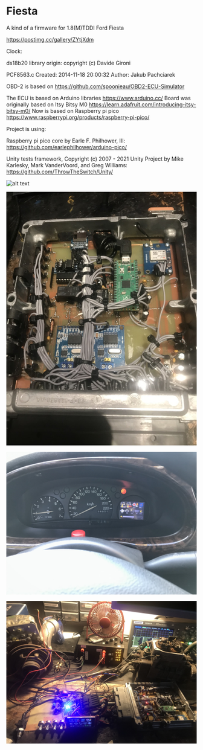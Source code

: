 # Fiesta

A kind of a firmware for 1.8(M)TDDI Ford Fiesta

https://postimg.cc/gallery/ZYtjXdm

Clock:

ds18b20 library origin:
copyright (c) Davide Gironi

PCF8563.c
Created: 2014-11-18 20:00:32
Author: Jakub Pachciarek

OBD-2 is based on https://github.com/spoonieau/OBD2-ECU-Simulator

The ECU is based on Arduino libraries https://www.arduino.cc/
Board was originally based on Itsy Bitsy M0 https://learn.adafruit.com/introducing-itsy-bitsy-m0/
Now is based on Raspberry pi pico https://www.raspberrypi.org/products/raspberry-pi-pico/

Project is using:

Raspberry pi pico core by Earle F. Philhower, III:
https://github.com/earlephilhower/arduino-pico/

Unity tests framework, Copyright (c) 2007 - 2021 Unity Project by Mike Karlesky, Mark VanderVoord, and Greg Williams:
https://github.com/ThrowTheSwitch/Unity/

![alt text](https://github.com/jaszczurtd/Fiesta/blob/main/materials/imgs/display.JPG?raw=true)

![alt text](https://github.com/jaszczurtd/Fiesta/blob/main/materials/imgs/ecu.jpg?raw=true)

![alt text](https://github.com/jaszczurtd/Fiesta/blob/main/materials/imgs/incar.jpg?raw=true)

![alt text](https://github.com/jaszczurtd/Fiesta/blob/main/materials/imgs/workplace.jpg?raw=true)
